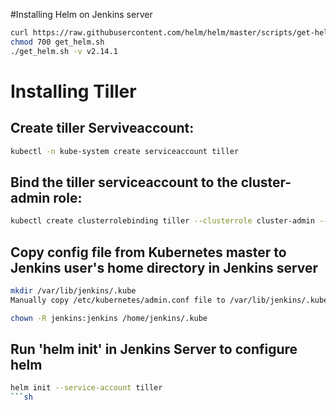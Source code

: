 #Installing Helm on Jenkins server
```sh
curl https://raw.githubusercontent.com/helm/helm/master/scripts/get-helm-3 > get_helm.sh
chmod 700 get_helm.sh
./get_helm.sh -v v2.14.1
```
# Installing Tiller

## Create tiller Serviveaccount:

```sh
kubectl -n kube-system create serviceaccount tiller
```
## Bind the tiller serviceaccount to the cluster-admin role:

```sh
kubectl create clusterrolebinding tiller --clusterrole cluster-admin --serviceaccount=kube-system:tiller
```

## Copy config file from Kubernetes master to Jenkins user's home directory in Jenkins server

```sh
mkdir /var/lib/jenkins/.kube
Manually copy /etc/kubernetes/admin.conf file to /var/lib/jenkins/.kube/config file

chown -R jenkins:jenkins /home/jenkins/.kube
```

## Run 'helm init' in Jenkins Server to configure helm

```sh
helm init --service-account tiller
```sh
